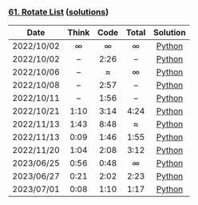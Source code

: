 ### [61. Rotate List](https://leetcode.com/problems/rotate-list/) ([solutions](https://github.com/jxcrw/enigmata/blob/main/leetcode/61.%20Rotate%20List))

|    Date    | Think | Code | Total |                                                    Solution                                                    |
|:----------:|:-----:|:----:|:-----:|:--------------------------------------------------------------------------------------------------------------:|
| 2022/10/02 |   ∞   |  ∞   |   ∞   |       [Python](https://github.com/jxcrw/enigmata/blob/main/leetcode/61.%20Rotate%20List/rotate_list.py)        |
| 2022/10/02 |   –   | 2:26 |   –   |  [Python](https://github.com/jxcrw/enigmata/blob/main/leetcode/61.%20Rotate%20List/rotate_list_2022-10-02.py)  |
| 2022/10/06 |   –   |  ≈   |   ∞   |  [Python](https://github.com/jxcrw/enigmata/blob/main/leetcode/61.%20Rotate%20List/rotate_list_2022-10-06.py)  |
| 2022/10/08 |   –   | 2:57 |   –   |  [Python](https://github.com/jxcrw/enigmata/blob/main/leetcode/61.%20Rotate%20List/rotate_list_2022-10-08.py)  |
| 2022/10/11 |   –   | 1:56 |   –   |  [Python](https://github.com/jxcrw/enigmata/blob/main/leetcode/61.%20Rotate%20List/rotate_list_2022-10-11.py)  |
| 2022/10/21 | 1:10  | 3:14 | 4:24  |  [Python](https://github.com/jxcrw/enigmata/blob/main/leetcode/61.%20Rotate%20List/rotate_list_2022-10-21.py)  |
| 2022/11/13 | 1:43  | 8:48 |   ≈   |  [Python](https://github.com/jxcrw/enigmata/blob/main/leetcode/61.%20Rotate%20List/rotate_list_2022-11-13.py)  |
| 2022/11/13 | 0:09  | 1:46 | 1:55  | [Python](https://github.com/jxcrw/enigmata/blob/main/leetcode/61.%20Rotate%20List/rotate_list_2022-11-13_2.py) |
| 2022/11/20 | 1:04  | 2:08 | 3:12  |  [Python](https://github.com/jxcrw/enigmata/blob/main/leetcode/61.%20Rotate%20List/rotate_list_2022-11-20.py)  |
| 2023/06/25 | 0:56  | 0:48 |   ∞   |  [Python](https://github.com/jxcrw/enigmata/blob/main/leetcode/61.%20Rotate%20List/rotate_list_2023-06-25.py)  |
| 2023/06/27 | 0:21  | 2:02 | 2:23  |  [Python](https://github.com/jxcrw/enigmata/blob/main/leetcode/61.%20Rotate%20List/rotate_list_2023-06-27.py)  |
| 2023/07/01 | 0:08  | 1:10 | 1:17  |  [Python](https://github.com/jxcrw/enigmata/blob/main/leetcode/61.%20Rotate%20List/rotate_list_2023-07-01.py)  |
